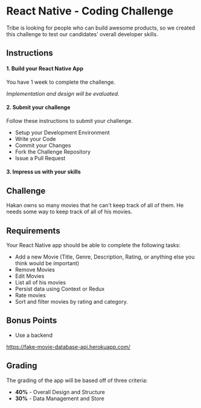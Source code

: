
# React Native - Coding Challenge

Tribe is looking for people who can build awesome products, so we created this challenge to test our candidates' overall developer skills.

## Instructions
#### 1. Build your React Native App
You have 1 week to complete the challenge.

*Implementation and design will be evaluated.*
#### 2. Submit your challenge
Follow these instructions to submit your challenge.
* Setup your Development Environment
* Write your Code
* Commit your Changes
* Fork the Challenge Repository
* Issue a Pull Request


#### 3. Impress us with your skills

## Challenge
Hakan owns so many movies that he can't keep track of all of them. He needs some way to keep track of all of his movies.

## Requirements
Your React Native app should be able to complete the following tasks:
* Add a new Movie (Title, Genre, Description, Rating, or anything else you think would be important)
* Remove Movies
* Edit Movies
* List all of his movies
* Persist data using Context or Redux
* Rate movies
* Sort and filter movies by rating and category.

## Bonus Points
* Use a backend 

https://fake-movie-database-api.herokuapp.com/

## Grading
The grading of the app  will be based off of three criteria:
* **40%** - Overall Design and Structure
* **30%** - Data Management and Store
